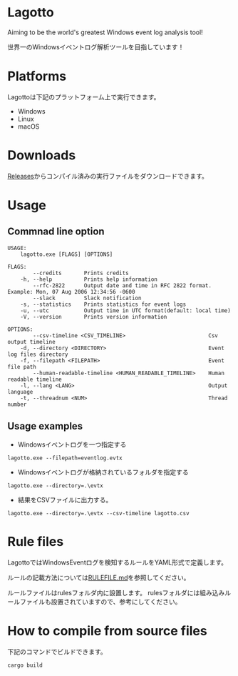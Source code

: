 # Lagotto
Aiming to be the world's greatest Windows event log analysis tool!

世界一のWindowsイベントログ解析ツールを目指しています！


# Platforms
Lagottoは下記のプラットフォーム上で実行できます。
* Windows
* Linux
* macOS

# Downloads
[Releases](https://github.com/Yamato-Security/YamatoEventAnalyzer/releases)からコンパイル済みの実行ファイルをダウンロードできます。

# Usage
## Commnad line option
````
USAGE:
    lagotto.exe [FLAGS] [OPTIONS]

FLAGS:
        --credits       Prints credits
    -h, --help          Prints help information
        --rfc-2822      Output date and time in RFC 2822 format. Example: Mon, 07 Aug 2006 12:34:56 -0600
        --slack         Slack notification
    -s, --statistics    Prints statistics for event logs
    -u, --utc           Output time in UTC format(default: local time)
    -V, --version       Prints version information

OPTIONS:
        --csv-timeline <CSV_TIMELINE>                          Csv output timeline
    -d, --directory <DIRECTORY>                                Event log files directory
    -f, --filepath <FILEPATH>                                  Event file path
        --human-readable-timeline <HUMAN_READABLE_TIMELINE>    Human readable timeline
    -l, --lang <LANG>                                          Output language
    -t, --threadnum <NUM>                                      Thread number
````

## Usage examples
* Windowsイベントログを一つ指定する
````
lagotto.exe --filepath=eventlog.evtx
````

* Windowsイベントログが格納されているフォルダを指定する
````
lagotto.exe --directory=.\evtx
````

* 結果をCSVファイルに出力する。
````
lagotto.exe --directory=.\evtx --csv-timeline lagotto.csv
````

# Rule files
LagottoではWindowsEventログを検知するルールをYAML形式で定義します。

ルールの記載方法については[RULEFILE.md](./doc/RULEFILE.md)を参照してください。

ルールファイルはrulesフォルダ内に設置します。
rulesフォルダには組み込みルールファイルも設置されていますので、参考にしてください。

# How to compile from source files
下記のコマンドでビルドできます。

````
cargo build
````